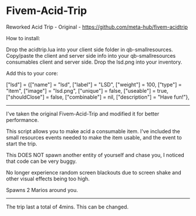 # Fivem-Acid-Trip
Reworked Acid Trip - Original - https://github.com/meta-hub/fivem-acidtrip


How to install:

Drop the acidtrip.lua into your client side folder in qb-smallresources.
Copy/paste the client and server side info into your qb-smallresources consumables client and server side.
Drop the lsd.png into your inventory.

Add this to your core:

["lsd"] 	= {["name"] = "lsd", 	["label"] = "LSD", 	["weight"] = 100, 	["type"] = "item", 	["image"] = "lsd.png", 		["unique"] = false, 	["useable"] = true, 	["shouldClose"] = false,   ["combinable"] = nil,   ["description"] = "Have fun!"},

--------------------------------

I've taken the original Fivem-Acid-Trip and modified it for better performance.

This script allows you to make acid a consumable item. I've included the small resources events needed to make the item usable, and the event to start the trip.

This DOES NOT spawn another entity of yourself and chase you, I noticed that code can be very buggy.

No longer experience random screen blackouts due to screen shake and other visual effects being too high.

Spawns 2 Marios around you.

--------------------------------

The trip last a total of 4mins. This can be changed.
